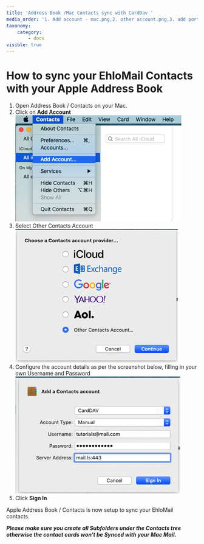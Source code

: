 ```yaml
---
title: 'Address Book /Mac Contacts sync with CardDav '
media_order: '1. Add account - mac.png,2. other account.png,3. add port - try 2.png,3. add port - try 4.png,3. add port.png'
taxonomy:
    category:
        - docs
visible: true
---
```


# How to sync your EhloMail Contacts with your Apple Address Book

1. Open Address Book / Contacts on your Mac. 
2. Click on **Add Account**
![](1.%20Add%20account%20-%20mac.png)
3. Select Other Contacts Account
![](2.%20other%20account.png)
4. Configure the account details as per the screenshot below, filling in your own Username and Password
![](3.%20add%20port.png)
5. Click **Sign In**

Apple Address Book / Contacts is now setup to sync your EhloMail contacts. 

_**Please make sure you create all Subfolders under the Contacts tree otherwise the contact cards won't be Synced with your Mac Mail.**_
